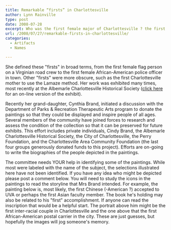 ```yaml
---
title: Remarkable “firsts” in Charlottesville
author: Lynn Rainville
type: post
date: 2008-07-28
excerpt: Who was the first female major of Charlottesville ? the first African-American sheriff ? View an illustrated history of Charlottesville "firsts" as depicted in the paintings of Mrs Frances Brand....
url: /2008/07/27/remarkable-firsts-in-charlottesville/
categories:
  - Artifacts
  - Names

---
```

[](http://www.locohistory.org/blog/albemarle/2008/07/27/remarkable-firsts-in-charlottesville/a-self-portrait-by-mrs-frances-brand/) She defined these "firsts" in broad terms, from the first female flag person on a Virginian road crew to the first female African-American police officer in town. Other "firsts" were more obscure, such as the first Charlottesville mother to use the Lamaze method. Her work was exhibited many times, most recently at the Albemarle Charlottesville Historical Society ([click here][1] for an on-line version of the exhibit).

Recently her grand-daughter, Cynthia Brand, initiated a discussion with the Department of Parks & Recreation Therapeutic Arts program to donate the paintings so that they could be displayed and inspire people of all ages. [](http://www.locohistory.org/blog/albemarle/2008/07/27/remarkable-firsts-in-charlottesville/an-unidentified-portrait-by-mrs-frances-brand/) Several members of the community have joined forces to research and assess the condition of the collection so that it can be preserved for future exhibits. This effort includes private individuals, Cindy Brand, the Albemarle Charlottesville Historical Society, the City of Charlottesville, the Perry Foundation, and the Charlottesville Area Community Foundation (the last four groups generously donated funds to this project). Efforts are on-going to write the biographies of the people depicted in the paintings.

The committee needs YOUR help in identifying some of the paintings. [](http://www.locohistory.org/blog/albemarle/2008/07/27/remarkable-firsts-in-charlottesville/an-unidentified-portrait-of-a-charlottesville-first-by-frances-brand/) While most were labeled with the name of the subject, the selections illustrated here have not been identified. If you have any idea who might be depicted please post a comment below. You will need to study the icons in the paintings to read the storyline that Mrs Brand intended. For example, the painting below is, most likely, the first Chinese (-American ?) accepted to UVA or perhaps the first Asian faculty member. The book he's holding may also be related to his "first" accomplishment. If anyone can read the inscription that would be a helpful start. The portrait above him might be the first inter-racial couple in Charlottesville and the one above that the first African-American postal carrier in the city. These are just guesses, but hopefully the images will jog someone's memory.

 [1]: http://www.albemarlehistory.org/Brand_Intro.htm

